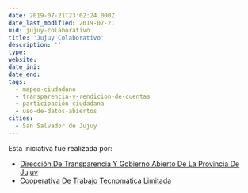 ```yaml
---
date: 2019-07-21T23:02:24.000Z
date_last_modified: 2019-07-21
uid: jujuy-colaborativo
title: 'Jujuy Colaborativo'
description: ''
type: 
website: 
date_ini: 
date_end: 
tags:
  - mapeo-ciudadano
  - transparencia-y-rendicion-de-cuentas
  - participación-ciudadana
  - uso-de-datos-abiertos
cities: 
  - San Salvador de Jujuy
---
```


Esta iniciativa fue realizada por:

- [Dirección De Transparencia Y Gobierno Abierto De La Provincia De Jujuy](/organizaciones/direccion-de-transparencia-y-gobierno-abierto-de-la-provincia-de-jujuy)
- [Cooperativa De Trabajo Tecnomática Limitada](/organizaciones/cooperativa-de-trabajo-tecnomatica-limitada)
